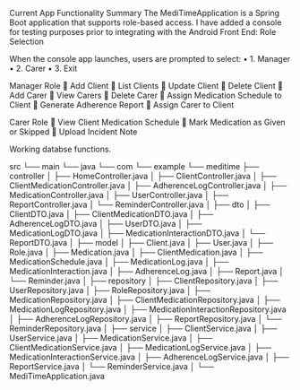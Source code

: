 Current App Functionality Summary
The MediTimeApplication is a Spring Boot application that supports role-based access. I have added a console for testing purposes prior to integrating with the Android Front End:
Role Selection

When the console app launches, users are prompted to select:
•	1. Manager
•	2. Carer
•	3. Exit

Manager Role
	Add Client
	List Clients
	Update Client
	Delete Client
	Add Carer
	View Carers
	Delete Carer
	Assign Medication Schedule to Client
	Generate Adherence Report
	Assign Carer to Client

Carer Role
	View Client Medication Schedule
	Mark Medication as Given or Skipped
	Upload Incident Note

Working databse functions. 


src
└── main
    └── java
        └── com
            └── example
                └── meditime
                    ├── controller
                    │   ├── HomeController.java
                    │   ├── ClientController.java
                    │   ├── ClientMedicationController.java
                    │   ├── AdherenceLogController.java
                    │   ├── MedicationController.java
                    │   ├── UserController.java
                    │   ├── ReportController.java
                    │   └── ReminderController.java
                    │
                    ├── dto
                    │   ├── ClientDTO.java
                    │   ├── ClientMedicationDTO.java
                    │   ├── AdherenceLogDTO.java
                    │   ├── UserDTO.java
                    │   ├── MedicationLogDTO.java
                    │   ├── MedicationInteractionDTO.java
                    │   └── ReportDTO.java
                    │
                    ├── model
                    │   ├── Client.java
                    │   ├── User.java
                    │   ├── Role.java
                    │   ├── Medication.java
                    │   ├── ClientMedication.java
                    │   ├── MedicationSchedule.java
                    │   ├── MedicationLog.java
                    │   ├── MedicationInteraction.java
                    │   ├── AdherenceLog.java
                    │   ├── Report.java
                    │   └── Reminder.java
                    │
                    ├── repository
                    │   ├── ClientRepository.java
                    │   ├── UserRepository.java
                    │   ├── RoleRepository.java
                    │   ├── MedicationRepository.java
                    │   ├── ClientMedicationRepository.java
                    │   ├── MedicationLogRepository.java
                    │   ├── MedicationInteractionRepository.java
                    │   ├── AdherenceLogRepository.java
                    │   ├── ReportRepository.java
                    │   └── ReminderRepository.java
                    │
                    ├── service
                    │   ├── ClientService.java
                    │   ├── UserService.java
                    │   ├── MedicationService.java
                    │   ├── ClientMedicationService.java
                    │   ├── MedicationLogService.java
                    │   ├── MedicationInteractionService.java
                    │   ├── AdherenceLogService.java
                    │   ├── ReportService.java
                    │   └── ReminderService.java
                    │
                    └── MediTimeApplication.java